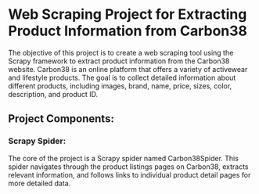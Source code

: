 # Web Scraping Project for Extracting Product Information from Carbon38

The objective of this project is to create a web scraping tool using the Scrapy framework to extract product information from the Carbon38 website. Carbon38 is an online platform that offers a variety of activewear and lifestyle products. The goal is to collect detailed information about different products, including images, brand, name, price, sizes, color, description, and product ID.

## Project Components:

 ### Scrapy Spider:
 The core of the project is a Scrapy spider named Carbon38Spider. This spider navigates through the product     listings pages on Carbon38, extracts relevant information, and follows links to individual product detail      pages for more detailed data.

